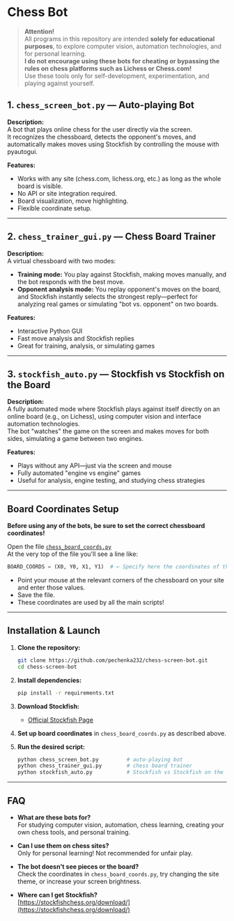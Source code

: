 # Chess Bot 

> **Attention!**  
> All programs in this repository are intended **solely for educational purposes**, to explore computer vision, automation technologies, and for personal learning.  
> **I do not encourage using these bots for cheating or bypassing the rules on chess platforms such as Lichess or Chess.com!**  
> Use these tools only for self-development, experimentation, and playing against yourself.


## 1. `chess_screen_bot.py` — Auto-playing Bot

**Description:**  
A bot that plays online chess for the user directly via the screen.  
It recognizes the chessboard, detects the opponent's moves, and automatically makes moves using Stockfish by controlling the mouse with pyautogui.

**Features:**
- Works with any site (chess.com, lichess.org, etc.) as long as the whole board is visible.
- No API or site integration required.
- Board visualization, move highlighting.
- Flexible coordinate setup.

---

## 2. `chess_trainer_gui.py` — Chess Board Trainer

**Description:**  
A virtual chessboard with two modes:
- **Training mode:** You play against Stockfish, making moves manually, and the bot responds with the best move.
- **Opponent analysis mode:** You replay opponent's moves on the board, and Stockfish instantly selects the strongest reply—perfect for analyzing real games or simulating "bot vs. opponent" on two boards.

**Features:**
- Interactive Python GUI
- Fast move analysis and Stockfish replies
- Great for training, analysis, or simulating games

---

## 3. `stockfish_auto.py` — Stockfish vs Stockfish on the Board

**Description:**  
A fully automated mode where Stockfish plays against itself directly on an online board (e.g., on Lichess), using computer vision and interface automation technologies.  
The bot "watches" the game on the screen and makes moves for both sides, simulating a game between two engines.

**Features:**
- Plays without any API—just via the screen and mouse
- Fully automated "engine vs engine" games
- Useful for analysis, engine testing, and studying chess strategies

---

## Board Coordinates Setup

**Before using any of the bots, be sure to set the correct chessboard coordinates!**

Open the file [`chess_board_coords.py`](chess_board_coords.py)  
At the very top of the file you'll see a line like:
```python
BOARD_COORDS = (X0, Y0, X1, Y1)  # ← Specify here the coordinates of the top-left and bottom-right corners of your board
```
- Point your mouse at the relevant corners of the chessboard on your site and enter those values.
- Save the file.
- These coordinates are used by all the main scripts!

---

## Installation & Launch

1. **Clone the repository:**  
   ```bash
   git clone https://github.com/pechenka232/chess-screen-bot.git
   cd chess-screen-bot
   ```

2. **Install dependencies:**  
   ```bash
   pip install -r requirements.txt
   ```

3. **Download Stockfish:**  
   - [Official Stockfish Page](https://stockfishchess.org/download/)

4. **Set up board coordinates** in `chess_board_coords.py` as described above.

5. **Run the desired script:**  
   ```bash
   python chess_screen_bot.py         # auto-playing bot
   python chess_trainer_gui.py        # chess board trainer
   python stockfish_auto.py           # Stockfish vs Stockfish on the board
   ```

---

## FAQ

- **What are these bots for?**  
  For studying computer vision, automation, chess learning, creating your own chess tools, and personal training.

- **Can I use them on chess sites?**  
  Only for personal learning! Not recommended for unfair play.

- **The bot doesn't see pieces or the board?**  
  Check the coordinates in `chess_board_coords.py`, try changing the site theme, or increase your screen brightness.

- **Where can I get Stockfish?**  
  [https://stockfishchess.org/download/](https://stockfishchess.org/download/)

